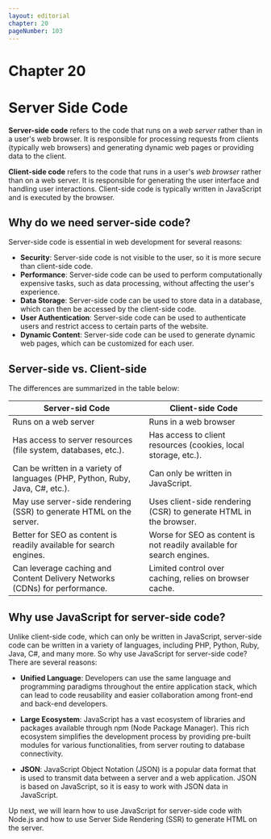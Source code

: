 ```yaml
---
layout: editorial
chapter: 20
pageNumber: 103
---
```


# Chapter 20

# Server Side Code

**Server-side code** refers to the code that runs on a *web server* rather than in a user's web browser. It is responsible for processing requests from clients (typically web browsers) and generating dynamic web pages or providing data to the client.

**Client-side code** refers to the code that runs in a user's *web browser* rather than on a web server. It is responsible for generating the user interface and handling user interactions. Client-side code is typically written in JavaScript and is executed by the browser.

## Why do we need server-side code?

Server-side code is essential in web development for several reasons:

- **Security**: Server-side code is not visible to the user, so it is more secure than client-side code. 
- **Performance**: Server-side code can be used to perform computationally expensive tasks, such as data processing, without affecting the user's experience.
- **Data Storage**: Server-side code can be used to store data in a database, which can then be accessed by the client-side code.
- **User Authentication**: Server-side code can be used to authenticate users and restrict access to certain parts of the website.
- **Dynamic Content**: Server-side code can be used to generate dynamic web pages, which can be customized for each user.

## Server-side vs. Client-side

The differences are summarized in the table below:

| Server-sid Code | Client-side Code |
| ----------- | ----------- |
| Runs on a web server | Runs in a web browser |
| Has access to server resources (file system, databases, etc.). | Has access to client resources (cookies, local storage, etc.). |
| Can be written in a variety of languages (PHP, Python, Ruby, Java, C#, etc.). | Can only be written in JavaScript. |
| May use server-side rendering (SSR) to generate HTML on the server. | Uses client-side rendering (CSR) to generate HTML in the browser. |
| Better for SEO as content is readily available for search engines. | Worse for SEO as content is not readily available for search engines. |
| Can leverage caching and Content Delivery Networks (CDNs) for performance. | Limited control over caching, relies on browser cache. |

## Why use JavaScript for server-side code?

Unlike client-side code, which can only be written in JavaScript, server-side code can be written in a variety of languages, including PHP, Python, Ruby, Java, C#, and many more. So why use JavaScript for server-side code? There are several reasons:

- **Unified Language**: Developers can use the same language and programming paradigms throughout the entire application stack, which can lead to code reusability and easier collaboration among front-end and back-end developers.

- **Large Ecosystem**: JavaScript has a vast ecosystem of libraries and packages available through npm (Node Package Manager). This rich ecosystem simplifies the development process by providing pre-built modules for various functionalities, from server routing to database connectivity.

- **JSON**: JavaScript Object Notation (JSON) is a popular data format that is used to transmit data between a server and a web application. JSON is based on JavaScript, so it is easy to work with JSON data in JavaScript.

Up next, we will learn how to use JavaScript for server-side code with Node.js and how to use Server Side Rendering (SSR) to generate HTML on the server.